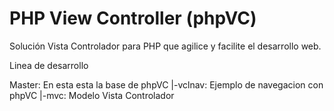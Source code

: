 # PHP View Controller (phpVC)
Solución Vista Controlador para PHP que agilice y facilite el desarrollo web.

Linea de desarrollo

Master: En esta esta la base de phpVC
|-vclnav: Ejemplo de navegacion con phpVC
|-mvc: Modelo Vista Controlador
